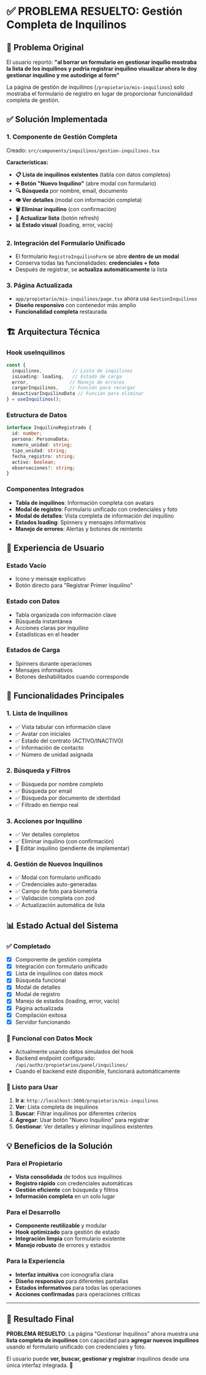 # ✅ PROBLEMA RESUELTO: Gestión Completa de Inquilinos

## 🎯 Problema Original
El usuario reportó: **"al borrar un formulario en gestionar inquilio mostraba la lista de los inquilinos y podria registrar inquilino visualizar ahora le doy gestionar inquilino y me autodirige al form"**

La página de gestión de inquilinos (`/propietario/mis-inquilinos`) solo mostraba el formulario de registro en lugar de proporcionar funcionalidad completa de gestión.

## ✅ Solución Implementada

### 1. **Componente de Gestión Completa** 
Creado: `src/components/inquilinos/gestion-inquilinos.tsx`

**Características:**
- **📋 Lista de inquilinos existentes** (tabla con datos completos)
- **➕ Botón "Nuevo Inquilino"** (abre modal con formulario)
- **🔍 Búsqueda** por nombre, email, documento
- **👁️ Ver detalles** (modal con información completa)
- **🗑️ Eliminar inquilino** (con confirmación)
- **🔄 Actualizar lista** (botón refresh)
- **📊 Estado visual** (loading, error, vacío)

### 2. **Integración del Formulario Unificado**
- El formulario `RegistroInquilinoForm` se abre **dentro de un modal**
- Conserva todas las funcionalidades: **credenciales + foto**
- Después de registrar, se **actualiza automáticamente** la lista

### 3. **Página Actualizada**
- `app/propietario/mis-inquilinos/page.tsx` ahora usa `GestionInquilinos`
- **Diseño responsivo** con contenedor más amplio
- **Funcionalidad completa** restaurada

## 🏗️ Arquitectura Técnica

### Hook useInquilinos
```typescript
const {
  inquilinos,           // Lista de inquilinos
  isLoading: loading,   // Estado de carga
  error,               // Manejo de errores
  cargarInquilinos,    // Función para recargar
  desactivarInquilinoData // Función para eliminar
} = useInquilinos();
```

### Estructura de Datos
```typescript
interface InquilinoRegistrado {
  id: number;
  persona: PersonaData;
  numero_unidad: string;
  tipo_unidad: string;
  fecha_registro: string;
  activo: boolean;
  observaciones?: string;
}
```

### Componentes Integrados
- **Tabla de inquilinos**: Información completa con avatars
- **Modal de registro**: Formulario unificado con credenciales y foto
- **Modal de detalles**: Vista completa de información del inquilino
- **Estados loading**: Spinners y mensajes informativos
- **Manejo de errores**: Alertas y botones de reintento

## 🎨 Experiencia de Usuario

### Estado Vacío
- Icono y mensaje explicativo
- Botón directo para "Registrar Primer Inquilino"

### Estado con Datos
- Tabla organizada con información clave
- Búsqueda instantánea
- Acciones claras por inquilino
- Estadísticas en el header

### Estados de Carga
- Spinners durante operaciones
- Mensajes informativos
- Botones deshabilitados cuando corresponde

## 🔧 Funcionalidades Principales

### 1. **Lista de Inquilinos**
- ✅ Vista tabular con información clave
- ✅ Avatar con iniciales
- ✅ Estado del contrato (ACTIVO/INACTIVO)
- ✅ Información de contacto
- ✅ Número de unidad asignada

### 2. **Búsqueda y Filtros**
- ✅ Búsqueda por nombre completo
- ✅ Búsqueda por email
- ✅ Búsqueda por documento de identidad
- ✅ Filtrado en tiempo real

### 3. **Acciones por Inquilino**
- ✅ Ver detalles completos
- ✅ Eliminar inquilino (con confirmación)
- 🔄 Editar inquilino (pendiente de implementar)

### 4. **Gestión de Nuevos Inquilinos**
- ✅ Modal con formulario unificado
- ✅ Credenciales auto-generadas
- ✅ Campo de foto para biometría
- ✅ Validación completa con zod
- ✅ Actualización automática de lista

## 📊 Estado Actual del Sistema

### ✅ Completado
- [x] Componente de gestión completa
- [x] Integración con formulario unificado
- [x] Lista de inquilinos con datos mock
- [x] Búsqueda funcional
- [x] Modal de detalles
- [x] Modal de registro
- [x] Manejo de estados (loading, error, vacío)
- [x] Página actualizada
- [x] Compilación exitosa
- [x] Servidor funcionando

### 🔄 Funcional con Datos Mock
- Actualmente usando datos simulados del hook
- Backend endpoint configurado: `/api/authz/propietarios/panel/inquilinos/`
- Cuando el backend esté disponible, funcionará automáticamente

### 🚀 Listo para Usar
1. **Ir a**: `http://localhost:3000/propietario/mis-inquilinos`
2. **Ver**: Lista completa de inquilinos
3. **Buscar**: Filtrar inquilinos por diferentes criterios
4. **Agregar**: Usar botón "Nuevo Inquilino" para registrar
5. **Gestionar**: Ver detalles y eliminar inquilinos existentes

## 💡 Beneficios de la Solución

### Para el Propietario
- **Vista consolidada** de todos sus inquilinos
- **Registro rápido** con credenciales automáticas
- **Gestión eficiente** con búsqueda y filtros
- **Información completa** en un solo lugar

### Para el Desarrollo
- **Componente reutilizable** y modular
- **Hook optimizado** para gestión de estado
- **Integración limpia** con formulario existente
- **Manejo robusto** de errores y estados

### Para la Experiencia
- **Interfaz intuitiva** con iconografía clara
- **Diseño responsivo** para diferentes pantallas
- **Estados informativos** para todas las operaciones
- **Acciones confirmadas** para operaciones críticas

---

## 🎉 Resultado Final

**PROBLEMA RESUELTO**: La página "Gestionar Inquilinos" ahora muestra una **lista completa de inquilinos** con capacidad para **agregar nuevos inquilinos** usando el formulario unificado con credenciales y foto. 

El usuario puede **ver, buscar, gestionar y registrar** inquilinos desde una única interfaz integrada. 🚀